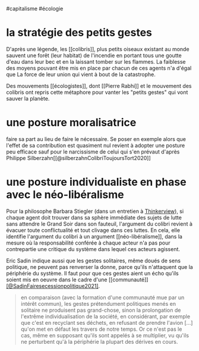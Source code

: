 

#capitalisme #écologie


# la stratégie des petits gestes

D'après une légende, les [[colibris]], plus petits oiseaux existant au monde sauvent une forêt (leur habitat) de l'incendie en portant tous une goutte d'eau dans leur bec et en la laissant tomber sur les flammes. La faiblesse des moyens pouvant être mis en place par chacun de ces agents n'a d'égal que La force de leur union qui vient à bout de la catastrophe. 

Des mouvements [[écologistes]], dont [[Pierre Rabhi]] et le mouvement des colibris ont repris cette métaphore pour vanter les "petits gestes" qui vont sauver la planète. 

# une posture moralisatrice

faire sa part au lieu de faire le nécessaire. Se poser en exemple alors que l'effet de sa contribution est quasiment nul revient à adopter une posture peu efficace sauf pour le narcissisme de celui qui s'en prévaut d'après Philippe Silberzahn[[@silberzahnColibriToujoursTort2020]]

# une posture individualiste en phase avec le néo-libéralisme

Pour la philosophe Barbara Stiegler (dans un entretien à [Thinkerview](https://youtu.be/cIjbLK3w5Ks?t=1043)), si chaque agent doit trouver dans sa sphère immédiate des sujets de lutte sans attendre le Grand Soir dans son fauteuil, l'argument du colibri revient à évacuer toute conflictualité et tout clivage dans ces luttes. En cela, elle identifie l'argument du colibri à un argument [[néo-libéralisme]], dans la mesure où la responsabilité conférée à chaque acteur n'a pas pour contrepartie une critique du système dans lequel ces acteurs agissent. 

Eric Sadin indique aussi que les gestes solitaires, même doués de sens politique, ne peuvent pas renverser la donne, parce qu'ils n'attaquent que la périphérie du système. Il faut pour que ces gestes aient un écho qu'ils soient mis en oeuvre dans le cadre d'une [[communauté]][[@SadinFairesecessionpolitique2021]](p32). 

> en comparaison (avec la formation d'une communauté mue par un intérêt commun), les gestes prétendument politiques menés en solitaire ne produisent pas grand-chose, sinon la prolongation de l'extrême individualisation de la société, en considérant, par exemple que c'est en recyclant ses déchets, en refusant de prendre l'avion [...] qu'on met en défaut les travers de notre temps. Or ce n'est pas le cas, même  en supposant qu'ils sont appelés à se multiplier, vu qu'ils ne perturbent qu'à la périphérie la plupart des dérives en cours. 
